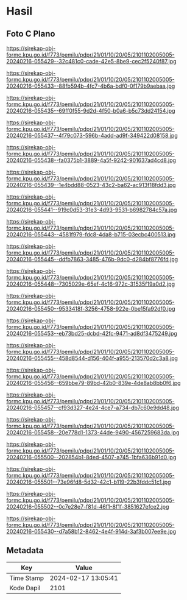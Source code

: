 # Hasil

## Foto C Plano

https://sirekap-obj-formc.kpu.go.id/f773/pemilu/pdpr/21/01/10/20/05/2101102005005-20240216-055429--32c481c0-cade-42e5-8be9-cec2f5240f87.jpg

https://sirekap-obj-formc.kpu.go.id/f773/pemilu/pdpr/21/01/10/20/05/2101102005005-20240216-055433--88fb594b-4fc7-4b6a-bdf0-0f179b9aebaa.jpg

https://sirekap-obj-formc.kpu.go.id/f773/pemilu/pdpr/21/01/10/20/05/2101102005005-20240216-055435--69ff0f55-9d2d-4f50-b0a6-b5c73dd24154.jpg

https://sirekap-obj-formc.kpu.go.id/f773/pemilu/pdpr/21/01/10/20/05/2101102005005-20240216-055437--4f79c073-596b-4add-ad9f-349422d08158.jpg

https://sirekap-obj-formc.kpu.go.id/f773/pemilu/pdpr/21/01/10/20/05/2101102005005-20240216-055438--fa0375b1-3889-4a5f-9242-901637ad4cd8.jpg

https://sirekap-obj-formc.kpu.go.id/f773/pemilu/pdpr/21/01/10/20/05/2101102005005-20240216-055439--1e4bdd88-0523-43c2-ba62-ac913f18fdd3.jpg

https://sirekap-obj-formc.kpu.go.id/f773/pemilu/pdpr/21/01/10/20/05/2101102005005-20240216-055441--919c0d53-31e3-4d93-9531-b6982784c57a.jpg

https://sirekap-obj-formc.kpu.go.id/f773/pemilu/pdpr/21/01/10/20/05/2101102005005-20240216-055443--4581f979-fdc8-4da8-b715-03ecbc400513.jpg

https://sirekap-obj-formc.kpu.go.id/f773/pemilu/pdpr/21/01/10/20/05/2101102005005-20240216-055445--ddfb7863-3485-476b-9dc0-d284bf8776fd.jpg

https://sirekap-obj-formc.kpu.go.id/f773/pemilu/pdpr/21/01/10/20/05/2101102005005-20240216-055448--7305029e-65ef-4c16-972c-31535f19a0d2.jpg

https://sirekap-obj-formc.kpu.go.id/f773/pemilu/pdpr/21/01/10/20/05/2101102005005-20240216-055450--9533418f-3256-4758-922e-0be15fa92df0.jpg

https://sirekap-obj-formc.kpu.go.id/f773/pemilu/pdpr/21/01/10/20/05/2101102005005-20240216-055453--eb73bd25-dcbd-42fc-9471-ad8df3475249.jpg

https://sirekap-obj-formc.kpu.go.id/f773/pemilu/pdpr/21/01/10/20/05/2101102005005-20240216-055455--458d8544-d156-404f-a955-213570d2c3a8.jpg

https://sirekap-obj-formc.kpu.go.id/f773/pemilu/pdpr/21/01/10/20/05/2101102005005-20240216-055456--659bbe79-89bd-42b0-839e-4de8ab8bb0f6.jpg

https://sirekap-obj-formc.kpu.go.id/f773/pemilu/pdpr/21/01/10/20/05/2101102005005-20240216-055457--cf93d327-4e24-4ce7-a734-db7c60e9dd48.jpg

https://sirekap-obj-formc.kpu.go.id/f773/pemilu/pdpr/21/01/10/20/05/2101102005005-20240216-055458--20e778d1-1373-44de-9490-4567259683da.jpg

https://sirekap-obj-formc.kpu.go.id/f773/pemilu/pdpr/21/01/10/20/05/2101102005005-20240216-055500--202854b1-8ded-4507-a745-1bfa636b91d0.jpg

https://sirekap-obj-formc.kpu.go.id/f773/pemilu/pdpr/21/01/10/20/05/2101102005005-20240216-055501--73e96fd8-5d32-42c1-b119-22b3fddc51c1.jpg

https://sirekap-obj-formc.kpu.go.id/f773/pemilu/pdpr/21/01/10/20/05/2101102005005-20240216-055502--0c7e28e7-f81d-46f1-8f1f-3851627efce2.jpg

https://sirekap-obj-formc.kpu.go.id/f773/pemilu/pdpr/21/01/10/20/05/2101102005005-20240216-055430--d7a58b12-8462-4e4f-914d-3af3b007ee9e.jpg


## Metadata

| Key        | Value               |
| ---------- | ------------------- |
| Time Stamp | 2024-02-17 13:05:41 |
| Kode Dapil | 2101                |



